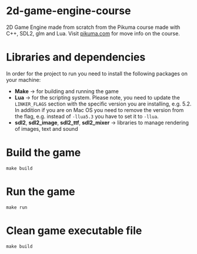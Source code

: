 # 2d-game-engine-course
2D Game Engine made from scratch from the Pikuma course made with C++, SDL2, glm and Lua.
Visit [pikuma.com](https://pikuma.com/courses/cpp-2d-game-engine-development) for move info on the course.

# Libraries and dependencies
In order for the project to run you need to install the following packages on your machine:

* **Make** -> for building and running the game
* **Lua** -> for the scripting system. Please note, you need to update the `LINKER_FLAGS` section with the specific version you are installing, e.g. 5.2. In addition if you are on Mac OS you need to remove the version from the flag, e.g. instead of `-llua5.3` you have to set it to `-llua`.
* **sdl2**, **sdl2_image**, **sdl2_ttf**, **sdl2_mixer** -> libraries to manage rendering of images, text and sound


# Build the game
```
make build
```

# Run the game
```
make run
```

# Clean game executable file
```
make build
```